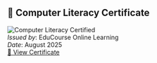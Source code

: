 
## 📜 Computer Literacy Certificate  
![Computer Literacy Certified](https://img.shields.io/badge/Computer_Literacy-Certified-blue)  
*Issued by*: EduCourse Online Learning  
*Date*: August 2025  
[📄 View Certificate](./Computer_Literacy_Certificate_EduCourse.pdf)

